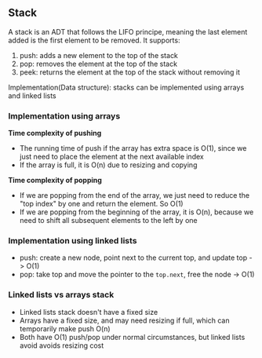## Stack

A stack is an ADT that follows the LIFO principe, meaning the last element added is the first element to be removed. It supports:

1. push: adds a new element to the top of the stack
2. pop: removes the element at the top of the stack
3. peek: returns the element at the top of the stack without removing it

Implementation(Data structure): stacks can be implemented using arrays and linked lists

### Implementation using arrays

**Time complexity of pushing**

- The running time of push if the array has extra space is O(1), since we just need to place the element at the next available index
- If the array is full, it is O(n) due to resizing and copying

**Time complexity of popping**

- If we are popping from the end of the array, we just need to reduce the "top index" by one and return the element. So O(1)
- If we are popping from the beginning of the array, it is O(n), because we need to shift all subsequent elements to the left by one

### Implementation using linked lists

- push: create a new node, point next to the current top, and update top -> O(1)
- pop: take top and move the pointer to the `top.next`, free the node -> O(1)

### Linked lists vs arrays stack

- Linked lists stack doesn't have a fixed size
- Arrays have a fixed size, and may need resizing if full, which can temporarily make push O(n)
- Both have O(1) push/pop under normal circumstances, but linked lists avoid avoids resizing cost
